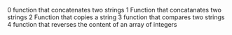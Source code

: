 0 function that concatenates two strings
1 Function that concatanates two strings
2 Function that copies a string
3 function that compares two strings
4 function that reverses the content of an array of integers
